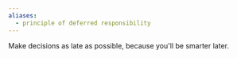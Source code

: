 ```yaml
---
aliases:
  - principle of deferred responsibility
---
```

Make decisions as late as possible, because you'll be smarter later.